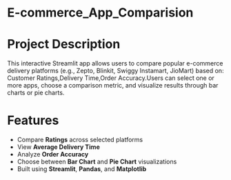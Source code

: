 # E-commerce_App_Comparision
# Project Description
This interactive Streamlit app allows users to compare popular e-commerce delivery platforms (e.g., Zepto, Blinkit, Swiggy Instamart, JioMart) based on: Customer Ratings,Delivery Time,Order Accuracy.Users can select one or more apps, choose a comparison metric, and visualize results through bar charts or pie charts.
# Features
- Compare **Ratings** across selected platforms
- View **Average Delivery Time**
- Analyze **Order Accuracy**
- Choose between **Bar Chart** and **Pie Chart** visualizations
- Built using **Streamlit**, **Pandas**, and **Matplotlib**
